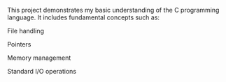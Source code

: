 This project demonstrates my basic understanding of the C programming language. It includes fundamental concepts such as:

File handling

Pointers

Memory management

Standard I/O operations

